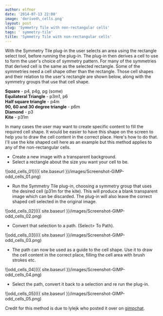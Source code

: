 ```yaml
---
author: elfnor
date: '2014-07-13 22:00'
image: 'derived\_cells.png'
layout: post
slug: 'Symmetry Tile with non-rectangular cells'
tags: ' symmetry-tile'
title: 'Symmetry Tile with non-rectangular cells'
---
```


With the Symmetry Tile plug-in the user selects an area using the rectangle select tool, before running the plug-in. The plug-in then derives a cell to use to form the user\'s choice of symmetry pattern. For many of the symmetries that derived cell is the same as the selected rectangle. Some of the symmetries need a cell shape other than the rectangle. Those cell shapes and their relation to the user\'s rectangle are shown below, along with the symmetry groups that use that cell shape.

**Square** - p4, p4g, pg (some)  
**Equilateral Triangle** - p3m1, p6  
**Half square triangle** - p4m  
**90, 60 and 30 degree triangle** - p6m  
**Diamond** - p3  
**Kite** - p31m

In many cases the user may want to create specific content to fill the required cell shape. It would be easier to have this shape on the screen to help you to draw the cell content in the correct place. Here\'s how to do that. I\'ll use the kite shaped cell here as an example but this method applies to any of the non-rectangular cells.

-   Create a new image with a transparent background.
-   Select a rectangle about the size you want your cell to be.

![odd\_cells\_01]({{ site.baseurl }}/images/Screenshot-GIMP-odd_cells_01.png)

-   Run the Symmetry Tile plug-in, choosing a symmetry group that uses the desired cell (p31m for the kite). This will produce a blank transparent image which can be discarded. The plug-in will also leave the correct shaped cell selected in the original image.

![odd\_cells\_02]({{ site.baseurl }}/images/Screenshot-GIMP-odd_cells_02.png)

-   Convert that selection to a path. (Select\> To Path).

![odd\_cells\_03]({{ site.baseurl }}/images/Screenshot-GIMP-odd_cells_03.png)

-   The path can now be used as a guide to the cell shape. Use it to draw the cell content in the correct place, filling the cell area with brush strokes etc.

![odd\_cells\_04]({{ site.baseurl }}/images/Screenshot-GIMP-odd_cells_04.png)

-   Select the path, convert it back to a selection and re run the plug-in.

![odd\_cells\_05]({{ site.baseurl }}/images/Screenshot-GIMP-odd_cells_05.png)

Credit for this method is due to lylejk who posted it over on [gimpchat](http://www.gimpchat.com/viewtopic.php?f=9&t=10683&start=30#p141775).
